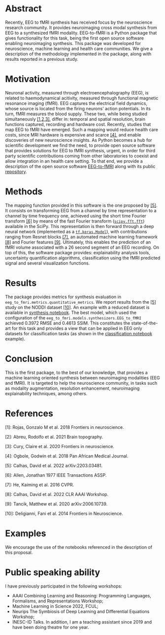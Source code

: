 
# Abstract
Recently, EEG to fMRI synthesis has received focus by the neuroscience research community. It provides neuroimaging cross modal synthesis from EEG to a synthesized fMRI modality. EEG-to-fMRI is a Python package that gives functionality for this task, being the first open source software enabling neuroimaging synthesis. This package was developed for neuroscience, machine learning and health care communities. We give a description of the methodology implemented in the package, along with results reported in a previous study.


# Motivation
Neuronal activity, measured through electroencephalography (EEG), is related to haemodynamical acitivity, measured through functional magnetic resonance imaging (fMRI). EEG captures the electrical field dynamics, whose source is located from the firing neurons' action potentials. In its turn, fMRI measures the blood supply. These two, while being studied simultaneously [\[1,2,3\]](#references), differ in: temporal and spatial resolution, brain functions captured, recording and hardware cost. Recently, studies that map EEG to fMRI have emerged. Such a mapping would reduce health care costs, since MRI hardware is expensive and scarce [\[4\]](#references), and enable discoveries of new neuroscience insights. As Python becomes a hub for scientific development we find the need, to provide open source software that provides solutions for EEG to fMRI synthesis, urgent, in order for third party scientific contributions coming from other laboratories to coexist and allow integration in an health care setting. To that end, we provide a description of the open source software [EEG-to-fMRI](https://pypi.org/project/eeg-to-fmri/) along with its public [repository](https://github.com/eeg-to-fmri/eeg-to-fmri).
# Methods
The mapping function provided in this software is the one proposed by [\[5\]](#references). It consists on transforming EEG from a channel by time representation to a channel by time frequency one, achieved using the short time Fourier transform [\[6\]](#references) by means of the fast Fourier transform ([```scipy.fft.fft```](https://docs.scipy.org/doc/scipy/reference/generated/scipy.fft.fft.html)) available in the SciPy. This representation is then forward through a deep neural network (implemented as a [```tf.keras.Model```](https://www.tensorflow.org/api_docs/python/tf/keras/Model)), with contributions ranging from Resnet blocks [\[7\]](#references), an automated machine learning framework [\[8\]](#references) and Fourier features [\[9\]](#references). Ultimately, this enables the prediction of an fMRI volume associated with a $26$ second segment of an EEG recording. On top of this, the software package provides: explainability analysis tools, uncertainty quantification algorithms, classification using the fMRI predicted signal and several visualization functions. 
# Results
The package provides metrics for synthesis evaluation in ```eeg_to_fmri.metrics.quantitative_metrics```. We report results from the [\[5\]](#references) study on the NODDI dataset [\[10\]](#references). An example with a reduced dataset is available in [synthesis notebook](https://github.com/eeg-to-fmri/eeg-to-fmri/blob/main/examples/synthesis.ipynb). The best model, which used the configuration of the ```eeg_to_fmri.models.synthesizers.EEG_to_fMRI``` achieved 0.3972  RMSE and 0.4613 SSIM. This constitutes the state-of-the-art for this task and provides a view that can be applied in EEG only datasets for classification tasks (as shown in the [classification notebook](https://github.com/eeg-to-fmri/eeg-to-fmri/blob/main/examples/classification_contrastive.ipynb) example).
# Conclusion
This is the first package, to the best of our knowledge, that provides a machine learning oriented synthesis between neuroimaging modalities (EEG and fMRI). It is targeted to help the neuroscience community, in tasks such as modality augmentation, resolution enhancement, neuroimaging explainability techniques, among others.
# References
\[1\]: Rojas, Gonzalo M et al. 2018 Frontiers in neuroscience.

\[2\]: Abreu, Rodolfo et al. 2021 Brain topography.

\[3\]: Cury, Claire et al. 2020 Frontiers in neuroscience.

\[4\]: Ogbole, Godwin et al. 2018 Pan African Medical Journal.

\[5\]: Calhas, David et al. 2022 arXiv:2203.03481.

\[6\]: Allen, Jonathan 1977 IEEE Transactions ASSP.

\[7\]: He, Kaiming et al. 2016 CVPR.

\[8\]: Calhas, David et al. 2022 CLR AAAI Workshop.

\[9\]: Tancik, Matthew et al. 2020 arXiv:2006.10739.

\[10\]: Deligianni, Fani et al. 2014 Frontiers in Neuroscience.




# Examples
We encourage the use of the notebooks referenced in the description of this proposal. 
# Public speaking ability
I have previously participated in the following workshops:
- AAAI Combining Learning and Reasoning: Programming Languages, Formalisms, and Representations Workshop;
- Machine Learning in Science 2022, FCUL;
- Neurips The Symbiosis of Deep Learning and Differential Equations Workshop;
- INESC-ID Talks.
In addition, I am a teaching assistant since 2019 and have been doing theatre for one year. 